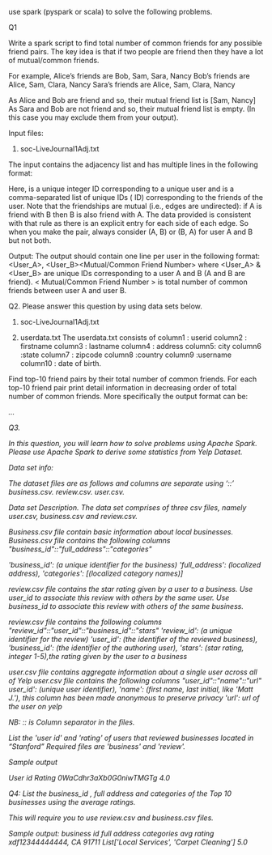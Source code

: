 use spark (pyspark or scala) to solve the following problems.  

Q1

Write a spark script to find total number of common friends for any possible friend pairs. The key idea is that if two people are friend then they have a lot of mutual/common friends.

For example,
Alice’s friends are Bob, Sam, Sara, Nancy Bob’s friends are Alice, Sam, Clara, Nancy Sara’s friends are Alice, Sam, Clara, Nancy



As Alice and Bob are friend and so, their mutual friend list is [Sam, Nancy]
As Sara and Bob are not friend and so, their mutual friend list is empty. (In this case you may exclude them from your output).



Input files:
1. soc-LiveJournal1Adj.txt 

The input contains the adjacency list and has multiple lines in the following format:
<User><TAB><Friends>

Here, <User> is a unique integer ID corresponding to a unique user and <Friends> is a comma-separated list of unique IDs (<User> ID) corresponding to the friends of the user. Note that the friendships are mutual (i.e., edges are undirected): if A is friend with B then B is also friend with A. The data provided is consistent with that rule as there is an explicit entry for each side of each edge. So when you make the pair, always consider (A, B) or (B, A) for user A and B but not both.

Output: The output should contain one line per user in the following format:
<User_A>, <User_B><TAB><Mutual/Common Friend Number> 
where <User_A> & <User_B> are unique IDs corresponding to a user A and B (A and B are friend). < Mutual/Common Friend Number > is total number of common friends between user A and user B.



Q2.
Please answer this question by using data sets below.
1. soc-LiveJournal1Adj.txt

2. userdata.txt
The userdata.txt consists of column1 : userid
column2 : firstname column3 : lastname column4 : address column5: city column6 :state column7 : zipcode column8 :country column9 :username
column10 : date of birth.



Find top-10 friend pairs by their total number of common friends. For each top-10 friend pair print detail information in decreasing order of total number of common friends. More specifically the output format can be:

<Total number of Common Friends><TAB><First Name of User A><TAB><Last Name of User A> <TAB><address of User A><TAB><First Name of User B><TAB><Last Name of User B><TAB>
<address of User B>
…

Q3.

In this question, you will learn how to solve problems using Apache Spark. Please use Apache Spark to derive some statistics from Yelp Dataset.

Data set info:

The dataset files are as follows and columns are separate using ‘::’ 
business.csv.
review.csv.
user.csv.


Data set Description.
The data set comprises of three csv files, namely user.csv, business.csv and review.csv.  

Business.csv file contain basic information about local businesses. 
Business.csv file contains the following columns "business_id"::"full_address"::"categories"

'business_id': (a unique identifier for the business)
'full_address': (localized address), 
'categories': [(localized category names)]  

review.csv file contains the star rating given by a user to a business. Use user_id to associate this review with others by the same user. Use business_id to associate this review with others of the same business. 

review.csv file contains the following columns "review_id"::"user_id"::"business_id"::"stars"
 'review_id': (a unique identifier for the review)
 'user_id': (the identifier of the reviewed business), 
 'business_id': (the identifier of the authoring user), 
 'stars': (star rating, integer 1-5),the rating given by the user to a business

user.csv file contains aggregate information about a single user across all of Yelp
user.csv file contains the following columns "user_id"::"name"::"url"
user_id': (unique user identifier), 
'name': (first name, last initial, like 'Matt J.'), this column has been made anonymous to preserve privacy 
'url': url of the user on yelp


NB:    ::  is Column separator  in the files.

List the 'user id' and 'rating' of users that reviewed businesses located in “Stanford”
Required files are 'business'  and 'review'.

Sample output
                                                   
User id	Rating
0WaCdhr3aXb0G0niwTMGTg	4.0


Q4:
List the  business_id , full address and categories of the Top 10 businesses using the average ratings.  

This will require you to use  review.csv and business.csv files.


Sample output:
business id               full address           categories                                    avg rating
xdf12344444444,      CA 91711       List['Local Services', 'Carpet Cleaning']	5.0



